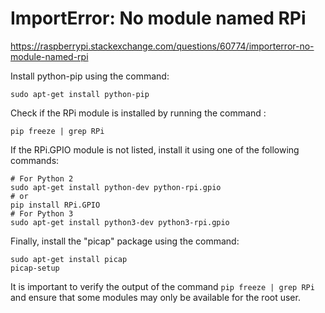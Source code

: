# ImportError: No module named RPi

https://raspberrypi.stackexchange.com/questions/60774/importerror-no-module-named-rpi

Install python-pip using the command:
```shell
sudo apt-get install python-pip
```
Check if the RPi module is installed by running the command :
```shell
pip freeze | grep RPi
```
If the RPi.GPIO module is not listed, install it using one of the following commands:
```shell
# For Python 2
sudo apt-get install python-dev python-rpi.gpio
# or
pip install RPi.GPIO
# For Python 3
sudo apt-get install python3-dev python3-rpi.gpio
```
Finally, install the "picap" package using the command:
```shell
sudo apt-get install picap
picap-setup
```
It is important to verify the output of the command `pip freeze | grep RPi` and ensure that some modules may only be available for the root user. 